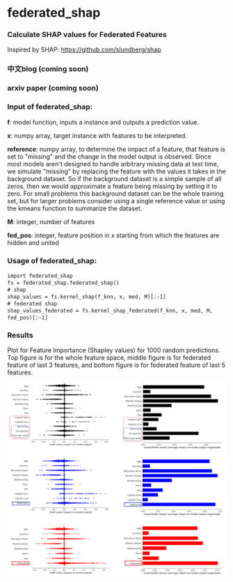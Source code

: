 # federated_shap

### Calculate SHAP values for Federated Features

Inspired by SHAP: https://github.com/slundberg/shap

### 中文blog (coming soon)

### arxiv paper (coming soon)


### Input of federated_shap:


**f**: model function, inputs a instance and outputs a prediction value.

**x**: numpy array, target instance with features to be interpreted.

**reference**: numpy array, to determine the impact of a feature, that feature is set to "missing" and the change in the model output is observed. Since most models aren't designed to handle arbitrary missing data at test time, we simulate "missing" by replacing the feature with the values it takes in the background dataset. So if the background dataset is a simple sample of all zeros, then we would approximate a feature being missing by setting it to zero. For small problems this background dataset can be the whole training set, but for larger problems consider using a single reference value or using the kmeans function to summarize the dataset.

**M**: integer, number of features

**fed_pos**: integer, feature position in x starting from which the features are hidden and united
 

### Usage of federated_shap:

```
import federated_shap
fs = federated_shap.federated_shap()
# shap
shap_values = fs.kernel_shap(f_knn, x, med, M)[:-1]
# federated shap
shap_values_federated = fs.kernel_shap_federated(f_knn, x, med, M, fed_pos)[:-1]
```

### Results

Plot for Feature Importance (Shapley values) for 1000 random predictions. Top figure is for the
whole feature space, middle figure is for federated feature of last 3 features, and bottom figure is for federated feature of last 5 features.

![](/img/result.png)
